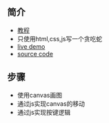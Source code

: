 ## 简介
- [教程](https://www.freecodecamp.org/news/think-like-a-programmer-how-to-build-snake-using-only-javascript-html-and-css-7b1479c3339e/amp/)
- 只使用html,css,js写一个贪吃蛇
- [live demo](https://snake-cdxejlircg.now.sh/)
- [source code](https://github.com/supergoat/snake)

## 步骤
- 使用canvas画图
- 通过js实现canvas的移动
- 通过js实现按键逻辑